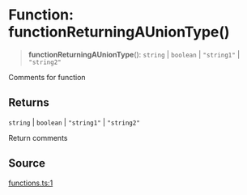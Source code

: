 # Function: functionReturningAUnionType()

> **functionReturningAUnionType**(): `string` \| `boolean` \| `"string1"` \| `"string2"`

Comments for function

## Returns

`string` \| `boolean` \| `"string1"` \| `"string2"`

Return comments

## Source

[functions.ts:1](http://source-url)
